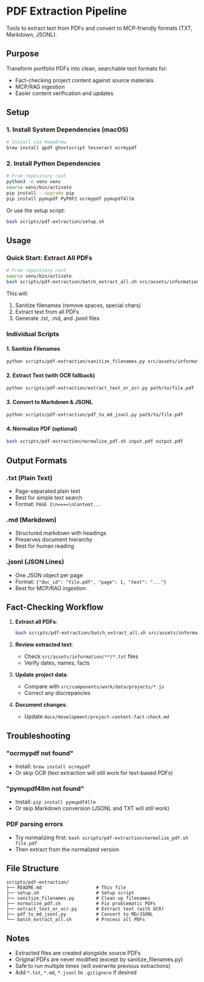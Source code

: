 # PDF Extraction Pipeline

Tools to extract text from PDFs and convert to MCP-friendly formats (TXT, Markdown, JSONL).

## Purpose

Transform portfolio PDFs into clean, searchable text formats for:
- Fact-checking project content against source materials
- MCP/RAG ingestion
- Easier content verification and updates

## Setup

### 1. Install System Dependencies (macOS)

```bash
# Install via Homebrew
brew install qpdf ghostscript tesseract ocrmypdf
```

### 2. Install Python Dependencies

```bash
# From repository root
python3 -m venv venv
source venv/bin/activate
pip install --upgrade pip
pip install pymupdf PyPDF2 ocrmypdf pymupdf4llm
```

Or use the setup script:

```bash
bash scripts/pdf-extraction/setup.sh
```

## Usage

### Quick Start: Extract All PDFs

```bash
# From repository root
source venv/bin/activate
bash scripts/pdf-extraction/batch_extract_all.sh src/assets/information
```

This will:
1. Sanitize filenames (remove spaces, special chars)
2. Extract text from all PDFs
3. Generate .txt, .md, and .jsonl files

### Individual Scripts

#### 1. Sanitize Filenames
```bash
python scripts/pdf-extraction/sanitize_filenames.py src/assets/information
```

#### 2. Extract Text (with OCR fallback)
```bash
python scripts/pdf-extraction/extract_text_or_ocr.py path/to/file.pdf
```

#### 3. Convert to Markdown & JSONL
```bash
python scripts/pdf-extraction/pdf_to_md_jsonl.py path/to/file.pdf
```

#### 4. Normalize PDF (optional)
```bash
bash scripts/pdf-extraction/normalize_pdf.sh input.pdf output.pdf
```

## Output Formats

### .txt (Plain Text)
- Page-separated plain text
- Best for simple text search
- Format: `PAGE 1\n====\nContent...`

### .md (Markdown)
- Structured markdown with headings
- Preserves document hierarchy
- Best for human reading

### .jsonl (JSON Lines)
- One JSON object per page
- Format: `{"doc_id": "file.pdf", "page": 1, "text": "..."}`
- Best for MCP/RAG ingestion

## Fact-Checking Workflow

1. **Extract all PDFs**:
   ```bash
   bash scripts/pdf-extraction/batch_extract_all.sh src/assets/information
   ```

2. **Review extracted text**:
   - Check `src/assets/information/**/*.txt` files
   - Verify dates, names, facts

3. **Update project data**:
   - Compare with `src/components/work/data/projects/*.js`
   - Correct any discrepancies

4. **Document changes**:
   - Update `docs/development/project-content-fact-check.md`

## Troubleshooting

### "ocrmypdf not found"
- Install: `brew install ocrmypdf`
- Or skip OCR (text extraction will still work for text-based PDFs)

### "pymupdf4llm not found"
- Install: `pip install pymupdf4llm`
- Or skip Markdown conversion (JSONL and TXT will still work)

### PDF parsing errors
- Try normalizing first: `bash scripts/pdf-extraction/normalize_pdf.sh file.pdf`
- Then extract from the normalized version

## File Structure

```
scripts/pdf-extraction/
├── README.md                    # This file
├── setup.sh                     # Setup script
├── sanitize_filenames.py        # Clean up filenames
├── normalize_pdf.sh             # Fix problematic PDFs
├── extract_text_or_ocr.py       # Extract text (with OCR)
├── pdf_to_md_jsonl.py           # Convert to MD/JSONL
└── batch_extract_all.sh         # Process all PDFs
```

## Notes

- Extracted files are created alongside source PDFs
- Original PDFs are never modified (except by sanitize_filenames.py)
- Safe to run multiple times (will overwrite previous extractions)
- Add `*.txt`, `*.md`, `*.jsonl` to `.gitignore` if desired
